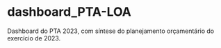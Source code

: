 # dashboard_PTA-LOA
Dashboard do PTA 2023, com síntese do planejamento orçamentário do exercício de 2023.
